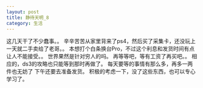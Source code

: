 ```yaml
---
layout: post
title: 静待天明_8
category: 生活
---
```

这几天干了不少蠢事。。
辛辛苦苦从家里背来了ps4，然后买了采集卡，还没玩上一天就二手卖给了老哥。。
本想打个白条换台Pro，不过这个利息和发货时间有点让人不能接受。。
世界果然是针对穷人的吗。
再等等吧，等有工资了再买吧。。
相应的，ds3的攻略也只能等到那时再做了。
每天要等的事情有那么多，再多一两件也无妨了
下午还要去准备发货。
积极的考虑一下，没了这些东西，也可以专心学习了。


